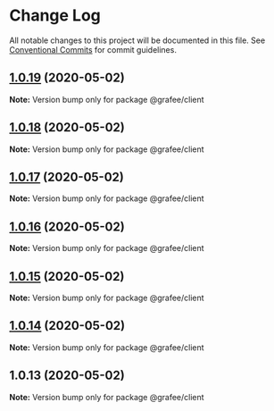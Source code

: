 # Change Log

All notable changes to this project will be documented in this file.
See [Conventional Commits](https://conventionalcommits.org) for commit guidelines.

## [1.0.19](https://github.com/wiedymi/grafee-modules/compare/@grafee/client@1.0.18...@grafee/client@1.0.19) (2020-05-02)

**Note:** Version bump only for package @grafee/client





## [1.0.18](https://github.com/wiedymi/grafee-modules/compare/@grafee/client@1.0.17...@grafee/client@1.0.18) (2020-05-02)

**Note:** Version bump only for package @grafee/client





## [1.0.17](https://github.com/wiedymi/grafee-modules/compare/@grafee/client@1.0.16...@grafee/client@1.0.17) (2020-05-02)

**Note:** Version bump only for package @grafee/client





## [1.0.16](https://github.com/wiedymi/grafee-modules/compare/@grafee/client@1.0.15...@grafee/client@1.0.16) (2020-05-02)

**Note:** Version bump only for package @grafee/client





## [1.0.15](https://github.com/wiedymi/grafee-modules/compare/@grafee/client@1.0.14...@grafee/client@1.0.15) (2020-05-02)

**Note:** Version bump only for package @grafee/client





## [1.0.14](https://github.com/wiedymi/grafee-modules/compare/@grafee/client@1.0.13...@grafee/client@1.0.14) (2020-05-02)

**Note:** Version bump only for package @grafee/client





## 1.0.13 (2020-05-02)

**Note:** Version bump only for package @grafee/client
